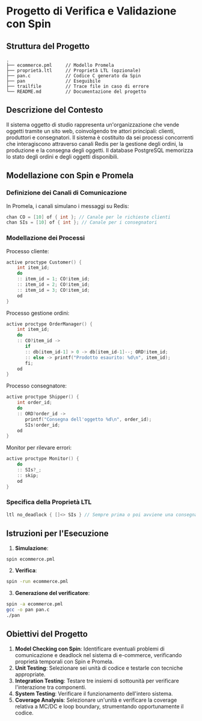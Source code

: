 # Progetto di Verifica e Validazione con Spin

## Struttura del Progetto
```
.
├── ecommerce.pml     // Modello Promela
├── proprietà.ltl     // Proprietà LTL (opzionale)
├── pan.c             // Codice C generato da Spin
├── pan               // Eseguibile
├── trailfile         // Trace file in caso di errore
└── README.md         // Documentazione del progetto
```

## Descrizione del Contesto
Il sistema oggetto di studio rappresenta un'organizzazione che vende oggetti tramite un sito web, coinvolgendo tre attori principali: clienti, produttori e consegnatori. Il sistema è costituito da sei processi concorrenti che interagiscono attraverso canali Redis per la gestione degli ordini, la produzione e la consegna degli oggetti. Il database PostgreSQL memorizza lo stato degli ordini e degli oggetti disponibili.

## Modellazione con Spin e Promela
### Definizione dei Canali di Comunicazione
In Promela, i canali simulano i messaggi su Redis:
```c
chan CO = [10] of { int }; // Canale per le richieste clienti
chan SIs = [10] of { int }; // Canale per i consegnatori
```

### Modellazione dei Processi
Processo cliente:
```c
active proctype Customer() {  
    int item_id;  
    do  
    :: item_id = 1; CO!item_id;  
    :: item_id = 2; CO!item_id;  
    :: item_id = 3; CO!item_id;  
    od  
}
```

Processo gestione ordini:
```c
active proctype OrderManager() {  
    int item_id;  
    do  
    :: CO?item_id ->  
       if  
       :: db[item_id-1] > 0 -> db[item_id-1]--; ORD!item_id;  
       :: else -> printf("Prodotto esaurito: %d\n", item_id);  
       fi;  
    od  
}
```

Processo consegnatore:
```c
active proctype Shipper() {  
    int order_id;  
    do  
    :: ORD?order_id ->  
       printf("Consegna dell'oggetto %d\n", order_id);  
       SIs!order_id;  
    od  
}
```

Monitor per rilevare errori:
```c
active proctype Monitor() {  
    do  
    :: SIs?_;  
    :: skip;  
    od  
}
```

### Specifica della Proprietà LTL
```c
ltl no_deadlock { []<> SIs } // Sempre prima o poi avviene una consegna
```

## Istruzioni per l'Esecuzione
1. **Simulazione**:
```sh
spin ecommerce.pml  
```
2. **Verifica**:
```sh
spin -run ecommerce.pml  
```
3. **Generazione del verificatore**:
```sh
spin -a ecommerce.pml  
gcc -o pan pan.c  
./pan  
```

## Obiettivi del Progetto
1. **Model Checking con Spin**: Identificare eventuali problemi di comunicazione e deadlock nel sistema di e-commerce, verificando proprietà temporali con Spin e Promela.
2. **Unit Testing**: Selezionare sei unità di codice e testarle con tecniche appropriate.
3. **Integration Testing**: Testare tre insiemi di sottounità per verificare l'interazione tra componenti.
4. **System Testing**: Verificare il funzionamento dell'intero sistema.
5. **Coverage Analysis**: Selezionare un'unità e verificare la coverage relativa a MC/DC e loop boundary, strumentando opportunamente il codice.